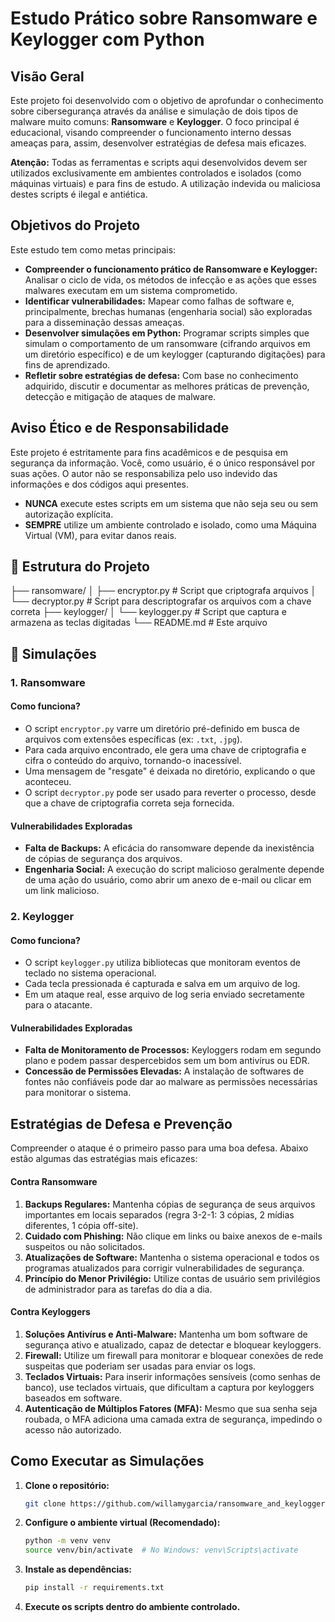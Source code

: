 # Estudo Prático sobre Ransomware e Keylogger com Python

## Visão Geral

Este projeto foi desenvolvido com o objetivo de aprofundar o conhecimento sobre cibersegurança através da análise e simulação de dois tipos de malware muito comuns: **Ransomware** e **Keylogger**. O foco principal é educacional, visando compreender o funcionamento interno dessas ameaças para, assim, desenvolver estratégias de defesa mais eficazes.

**Atenção:** Todas as ferramentas e scripts aqui desenvolvidos devem ser utilizados exclusivamente em ambientes controlados e isolados (como máquinas virtuais) e para fins de estudo. A utilização indevida ou maliciosa destes scripts é ilegal e antiética.

## Objetivos do Projeto

Este estudo tem como metas principais:

- **Compreender o funcionamento prático de Ransomware e Keylogger:** Analisar o ciclo de vida, os métodos de infecção e as ações que esses malwares executam em um sistema comprometido.
- **Identificar vulnerabilidades:** Mapear como falhas de software e, principalmente, brechas humanas (engenharia social) são exploradas para a disseminação dessas ameaças.
- **Desenvolver simulações em Python:** Programar scripts simples que simulam o comportamento de um ransomware (cifrando arquivos em um diretório específico) e de um keylogger (capturando digitações) para fins de aprendizado.
- **Refletir sobre estratégias de defesa:** Com base no conhecimento adquirido, discutir e documentar as melhores práticas de prevenção, detecção e mitigação de ataques de malware.

## Aviso Ético e de Responsabilidade

Este projeto é estritamente para fins acadêmicos e de pesquisa em segurança da informação. Você, como usuário, é o único responsável por suas ações. O autor não se responsabiliza pelo uso indevido das informações e dos códigos aqui presentes.

- **NUNCA** execute estes scripts em um sistema que não seja seu ou sem autorização explícita.
- **SEMPRE** utilize um ambiente controlado e isolado, como uma Máquina Virtual (VM), para evitar danos reais.

## 📁 Estrutura do Projeto

├── ransomware/
│   ├── encryptor.py         # Script que criptografa arquivos
│   └── decryptor.py         # Script para descriptografar os arquivos com a chave correta
├── keylogger/
│   └── keylogger.py         # Script que captura e armazena as teclas digitadas
└── README.md                # Este arquivo



## 🤖 Simulações

### 1. Ransomware
#### **Como funciona?**
- O script `encryptor.py` varre um diretório pré-definido em busca de arquivos com extensões específicas (ex: `.txt`, `.jpg`).
- Para cada arquivo encontrado, ele gera uma chave de criptografia e cifra o conteúdo do arquivo, tornando-o inacessível.
- Uma mensagem de "resgate" é deixada no diretório, explicando o que aconteceu.
- O script `decryptor.py` pode ser usado para reverter o processo, desde que a chave de criptografia correta seja fornecida.

#### **Vulnerabilidades Exploradas**
- **Falta de Backups:** A eficácia do ransomware depende da inexistência de cópias de segurança dos arquivos.
- **Engenharia Social:** A execução do script malicioso geralmente depende de uma ação do usuário, como abrir um anexo de e-mail ou clicar em um link malicioso.

### 2. Keylogger
#### **Como funciona?**
- O script `keylogger.py` utiliza bibliotecas que monitoram eventos de teclado no sistema operacional.
- Cada tecla pressionada é capturada e salva em um arquivo de log.
- Em um ataque real, esse arquivo de log seria enviado secretamente para o atacante.

#### **Vulnerabilidades Exploradas**
- **Falta de Monitoramento de Processos:** Keyloggers rodam em segundo plano e podem passar despercebidos sem um bom antivírus ou EDR.
- **Concessão de Permissões Elevadas:** A instalação de softwares de fontes não confiáveis pode dar ao malware as permissões necessárias para monitorar o sistema.

## Estratégias de Defesa e Prevenção

Compreender o ataque é o primeiro passo para uma boa defesa. Abaixo estão algumas das estratégias mais eficazes:

#### Contra Ransomware
1.  **Backups Regulares:** Mantenha cópias de segurança de seus arquivos importantes em locais separados (regra 3-2-1: 3 cópias, 2 mídias diferentes, 1 cópia off-site).
2.  **Cuidado com Phishing:** Não clique em links ou baixe anexos de e-mails suspeitos ou não solicitados.
3.  **Atualizações de Software:** Mantenha o sistema operacional e todos os programas atualizados para corrigir vulnerabilidades de segurança.
4.  **Princípio do Menor Privilégio:** Utilize contas de usuário sem privilégios de administrador para as tarefas do dia a dia.

#### Contra Keyloggers
1.  **Soluções Antivírus e Anti-Malware:** Mantenha um bom software de segurança ativo e atualizado, capaz de detectar e bloquear keyloggers.
2.  **Firewall:** Utilize um firewall para monitorar e bloquear conexões de rede suspeitas que poderiam ser usadas para enviar os logs.
3.  **Teclados Virtuais:** Para inserir informações sensíveis (como senhas de banco), use teclados virtuais, que dificultam a captura por keyloggers baseados em software.
4.  **Autenticação de Múltiplos Fatores (MFA):** Mesmo que sua senha seja roubada, o MFA adiciona uma camada extra de segurança, impedindo o acesso não autorizado.

## Como Executar as Simulações

1.  **Clone o repositório:**
    ```bash
    git clone https://github.com/willamygarcia/ransomware_and_keylogger.git
    ```
2.  **Configure o ambiente virtual (Recomendado):**
    ```bash
    python -m venv venv
    source venv/bin/activate  # No Windows: venv\Scripts\activate
    ```
3.  **Instale as dependências:**
    ```bash
    pip install -r requirements.txt
    ```

4.  **Execute os scripts dentro do ambiente controlado.**
